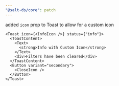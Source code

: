 ```yaml
---
"@salt-ds/core": patch
---
```


added `icon` prop to Toast to allow for a custom icon

```tsx
<Toast icon={<InfoIcon />} status={"info"}>
  <ToastContent>
    <Text>
      <strong>Info with Custom Icon</strong>
    </Text>
    <div>Filters have been cleared</div>
  </ToastContent>
  <Button variant="secondary">
    <CloseIcon />
  </Button>
</Toast>
```
